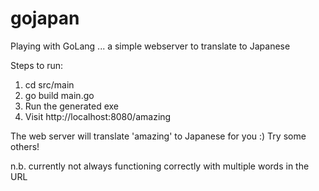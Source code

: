 # gojapan
Playing with GoLang ... a simple webserver to translate to Japanese

Steps to run:

1. cd src/main
2. go build main.go
3. Run the generated exe
4. Visit http://localhost:8080/amazing

The web server will translate 'amazing' to Japanese for you :) Try some others!

n.b. currently not always functioning correctly with multiple words in the URL

